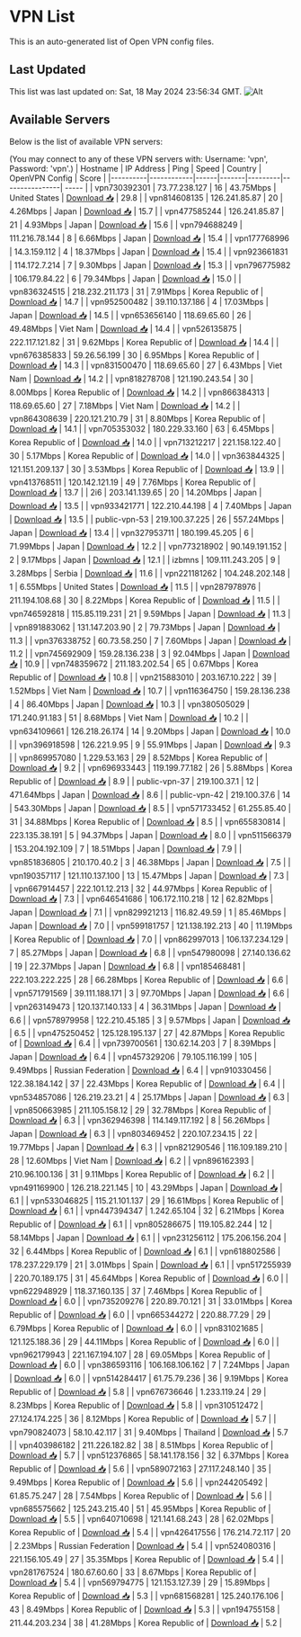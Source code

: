 # VPN List

This is an auto-generated list of Open VPN config files.

## Last Updated

This list was last updated on: Sat, 18 May 2024 23:56:34 GMT.
![Alt](https://repobeats.axiom.co/api/embed/186b98318ef1479477931607c1ad7d823f12451f.svg "Repobeats analytics image")

## Available Servers

Below is the list of available VPN servers:

(You may connect to any of these VPN servers with: Username: 'vpn', Password: 'vpn'.)
| Hostname | IP Address | Ping | Speed | Country | OpenVPN Config | Score |
|----------|------------|------|-------|---------|----------------| ----- |
| vpn730392301 | 73.77.238.127 | 16 | 43.75Mbps | United States | [Download 📥](./configs/server_0_US.ovpn) | 29.8 |
| vpn814608135 | 126.241.85.87 | 20 | 4.26Mbps | Japan | [Download 📥](./configs/server_1_JP.ovpn) | 15.7 |
| vpn477585244 | 126.241.85.87 | 21 | 4.93Mbps | Japan | [Download 📥](./configs/server_2_JP.ovpn) | 15.6 |
| vpn794688249 | 111.216.78.144 | 8 | 6.66Mbps | Japan | [Download 📥](./configs/server_3_JP.ovpn) | 15.4 |
| vpn177768996 | 14.3.159.112 | 4 | 18.37Mbps | Japan | [Download 📥](./configs/server_4_JP.ovpn) | 15.4 |
| vpn923661831 | 114.172.7.214 | 7 | 9.30Mbps | Japan | [Download 📥](./configs/server_5_JP.ovpn) | 15.3 |
| vpn796775982 | 106.179.84.22 | 6 | 79.34Mbps | Japan | [Download 📥](./configs/server_6_JP.ovpn) | 15.0 |
| vpn836324515 | 218.232.211.173 | 31 | 7.91Mbps | Korea Republic of | [Download 📥](./configs/server_7_KR.ovpn) | 14.7 |
| vpn952500482 | 39.110.137.186 | 4 | 17.03Mbps | Japan | [Download 📥](./configs/server_8_JP.ovpn) | 14.5 |
| vpn653656140 | 118.69.65.60 | 26 | 49.48Mbps | Viet Nam | [Download 📥](./configs/server_9_VN.ovpn) | 14.4 |
| vpn526135875 | 222.117.121.82 | 31 | 9.62Mbps | Korea Republic of | [Download 📥](./configs/server_10_KR.ovpn) | 14.4 |
| vpn676385833 | 59.26.56.199 | 30 | 6.95Mbps | Korea Republic of | [Download 📥](./configs/server_11_KR.ovpn) | 14.3 |
| vpn831500470 | 118.69.65.60 | 27 | 6.43Mbps | Viet Nam | [Download 📥](./configs/server_12_VN.ovpn) | 14.2 |
| vpn818278708 | 121.190.243.54 | 30 | 8.00Mbps | Korea Republic of | [Download 📥](./configs/server_13_KR.ovpn) | 14.2 |
| vpn866384313 | 118.69.65.60 | 27 | 7.18Mbps | Viet Nam | [Download 📥](./configs/server_14_VN.ovpn) | 14.2 |
| vpn864308639 | 220.121.210.79 | 31 | 8.80Mbps | Korea Republic of | [Download 📥](./configs/server_15_KR.ovpn) | 14.1 |
| vpn705353032 | 180.229.33.160 | 63 | 6.45Mbps | Korea Republic of | [Download 📥](./configs/server_16_KR.ovpn) | 14.0 |
| vpn713212217 | 221.158.122.40 | 30 | 5.17Mbps | Korea Republic of | [Download 📥](./configs/server_17_KR.ovpn) | 14.0 |
| vpn363844325 | 121.151.209.137 | 30 | 3.53Mbps | Korea Republic of | [Download 📥](./configs/server_18_KR.ovpn) | 13.9 |
| vpn413768511 | 120.142.121.19 | 49 | 7.76Mbps | Korea Republic of | [Download 📥](./configs/server_19_KR.ovpn) | 13.7 |
| 2i6 | 203.141.139.65 | 20 | 14.20Mbps | Japan | [Download 📥](./configs/server_20_JP.ovpn) | 13.5 |
| vpn933421771 | 122.210.44.198 | 4 | 7.40Mbps | Japan | [Download 📥](./configs/server_21_JP.ovpn) | 13.5 |
| public-vpn-53 | 219.100.37.225 | 26 | 557.24Mbps | Japan | [Download 📥](./configs/server_22_JP.ovpn) | 13.4 |
| vpn327953711 | 180.199.45.205 | 6 | 71.99Mbps | Japan | [Download 📥](./configs/server_23_JP.ovpn) | 12.2 |
| vpn773218902 | 90.149.191.152 | 2 | 9.17Mbps | Japan | [Download 📥](./configs/server_24_JP.ovpn) | 12.1 |
| izbmns | 109.111.243.205 | 9 | 3.28Mbps | Serbia | [Download 📥](./configs/server_25_RS.ovpn) | 11.6 |
| vpn221181262 | 104.248.202.148 | 1 | 6.55Mbps | United States | [Download 📥](./configs/server_26_US.ovpn) | 11.5 |
| vpn287978976 | 211.194.108.68 | 30 | 8.22Mbps | Korea Republic of | [Download 📥](./configs/server_27_KR.ovpn) | 11.5 |
| vpn746592818 | 115.85.119.231 | 21 | 9.59Mbps | Japan | [Download 📥](./configs/server_28_JP.ovpn) | 11.3 |
| vpn891883062 | 131.147.203.90 | 2 | 79.73Mbps | Japan | [Download 📥](./configs/server_29_JP.ovpn) | 11.3 |
| vpn376338752 | 60.73.58.250 | 7 | 7.60Mbps | Japan | [Download 📥](./configs/server_30_JP.ovpn) | 11.2 |
| vpn745692909 | 159.28.136.238 | 3 | 92.04Mbps | Japan | [Download 📥](./configs/server_31_JP.ovpn) | 10.9 |
| vpn748359672 | 211.183.202.54 | 65 | 0.67Mbps | Korea Republic of | [Download 📥](./configs/server_32_KR.ovpn) | 10.8 |
| vpn215883010 | 203.167.10.222 | 39 | 1.52Mbps | Viet Nam | [Download 📥](./configs/server_33_VN.ovpn) | 10.7 |
| vpn116364750 | 159.28.136.238 | 4 | 86.40Mbps | Japan | [Download 📥](./configs/server_34_JP.ovpn) | 10.3 |
| vpn380505029 | 171.240.91.183 | 51 | 8.68Mbps | Viet Nam | [Download 📥](./configs/server_35_VN.ovpn) | 10.2 |
| vpn634109661 | 126.218.26.174 | 14 | 9.20Mbps | Japan | [Download 📥](./configs/server_36_JP.ovpn) | 10.0 |
| vpn396918598 | 126.221.9.95 | 9 | 55.91Mbps | Japan | [Download 📥](./configs/server_37_JP.ovpn) | 9.3 |
| vpn869957080 | 1.229.53.163 | 29 | 8.52Mbps | Korea Republic of | [Download 📥](./configs/server_38_KR.ovpn) | 9.2 |
| vpn696933443 | 119.199.77.182 | 26 | 5.88Mbps | Korea Republic of | [Download 📥](./configs/server_39_KR.ovpn) | 8.9 |
| public-vpn-37 | 219.100.37.1 | 12 | 471.64Mbps | Japan | [Download 📥](./configs/server_40_JP.ovpn) | 8.6 |
| public-vpn-42 | 219.100.37.6 | 14 | 543.30Mbps | Japan | [Download 📥](./configs/server_41_JP.ovpn) | 8.5 |
| vpn571733452 | 61.255.85.40 | 31 | 34.88Mbps | Korea Republic of | [Download 📥](./configs/server_42_KR.ovpn) | 8.5 |
| vpn655830814 | 223.135.38.191 | 5 | 94.37Mbps | Japan | [Download 📥](./configs/server_43_JP.ovpn) | 8.0 |
| vpn511566379 | 153.204.192.109 | 7 | 18.51Mbps | Japan | [Download 📥](./configs/server_44_JP.ovpn) | 7.9 |
| vpn851836805 | 210.170.40.2 | 3 | 46.38Mbps | Japan | [Download 📥](./configs/server_45_JP.ovpn) | 7.5 |
| vpn190357117 | 121.110.137.100 | 13 | 15.47Mbps | Japan | [Download 📥](./configs/server_46_JP.ovpn) | 7.3 |
| vpn667914457 | 222.101.12.213 | 32 | 44.97Mbps | Korea Republic of | [Download 📥](./configs/server_47_KR.ovpn) | 7.3 |
| vpn646541686 | 106.172.110.218 | 12 | 62.82Mbps | Japan | [Download 📥](./configs/server_48_JP.ovpn) | 7.1 |
| vpn829921213 | 116.82.49.59 | 1 | 85.46Mbps | Japan | [Download 📥](./configs/server_49_JP.ovpn) | 7.0 |
| vpn599181757 | 121.138.192.213 | 40 | 11.19Mbps | Korea Republic of | [Download 📥](./configs/server_50_KR.ovpn) | 7.0 |
| vpn862997013 | 106.137.234.129 | 7 | 85.27Mbps | Japan | [Download 📥](./configs/server_51_JP.ovpn) | 6.8 |
| vpn547980098 | 27.140.136.62 | 19 | 22.37Mbps | Japan | [Download 📥](./configs/server_52_JP.ovpn) | 6.8 |
| vpn185468481 | 222.103.222.225 | 28 | 66.28Mbps | Korea Republic of | [Download 📥](./configs/server_53_KR.ovpn) | 6.6 |
| vpn571791569 | 39.111.188.171 | 3 | 97.70Mbps | Japan | [Download 📥](./configs/server_54_JP.ovpn) | 6.6 |
| vpn263149473 | 120.137.140.133 | 4 | 36.31Mbps | Japan | [Download 📥](./configs/server_55_JP.ovpn) | 6.6 |
| vpn578979958 | 122.210.45.185 | 3 | 9.57Mbps | Japan | [Download 📥](./configs/server_56_JP.ovpn) | 6.5 |
| vpn475250452 | 125.128.195.137 | 27 | 42.87Mbps | Korea Republic of | [Download 📥](./configs/server_57_KR.ovpn) | 6.4 |
| vpn739700561 | 130.62.14.203 | 7 | 8.39Mbps | Japan | [Download 📥](./configs/server_58_JP.ovpn) | 6.4 |
| vpn457329206 | 79.105.116.199 | 105 | 9.49Mbps | Russian Federation | [Download 📥](./configs/server_59_RU.ovpn) | 6.4 |
| vpn910330456 | 122.38.184.142 | 37 | 22.43Mbps | Korea Republic of | [Download 📥](./configs/server_60_KR.ovpn) | 6.4 |
| vpn534857086 | 126.219.23.21 | 4 | 25.17Mbps | Japan | [Download 📥](./configs/server_61_JP.ovpn) | 6.3 |
| vpn850663985 | 211.105.158.12 | 29 | 32.78Mbps | Korea Republic of | [Download 📥](./configs/server_62_KR.ovpn) | 6.3 |
| vpn362946398 | 114.149.117.192 | 8 | 56.26Mbps | Japan | [Download 📥](./configs/server_63_JP.ovpn) | 6.3 |
| vpn803469452 | 220.107.234.15 | 22 | 19.77Mbps | Japan | [Download 📥](./configs/server_64_JP.ovpn) | 6.3 |
| vpn821290546 | 116.109.189.210 | 28 | 12.60Mbps | Viet Nam | [Download 📥](./configs/server_65_VN.ovpn) | 6.2 |
| vpn896162393 | 210.96.100.136 | 31 | 9.11Mbps | Korea Republic of | [Download 📥](./configs/server_66_KR.ovpn) | 6.2 |
| vpn491169900 | 126.218.221.145 | 10 | 43.29Mbps | Japan | [Download 📥](./configs/server_67_JP.ovpn) | 6.1 |
| vpn533046825 | 115.21.101.137 | 29 | 16.61Mbps | Korea Republic of | [Download 📥](./configs/server_68_KR.ovpn) | 6.1 |
| vpn447394347 | 1.242.65.104 | 32 | 6.21Mbps | Korea Republic of | [Download 📥](./configs/server_69_KR.ovpn) | 6.1 |
| vpn805286675 | 119.105.82.244 | 12 | 58.14Mbps | Japan | [Download 📥](./configs/server_70_JP.ovpn) | 6.1 |
| vpn231256112 | 175.206.156.204 | 32 | 6.44Mbps | Korea Republic of | [Download 📥](./configs/server_71_KR.ovpn) | 6.1 |
| vpn618802586 | 178.237.229.179 | 21 | 3.01Mbps | Spain | [Download 📥](./configs/server_72_ES.ovpn) | 6.1 |
| vpn517255939 | 220.70.189.175 | 31 | 45.64Mbps | Korea Republic of | [Download 📥](./configs/server_73_KR.ovpn) | 6.0 |
| vpn622948929 | 118.37.160.135 | 37 | 7.46Mbps | Korea Republic of | [Download 📥](./configs/server_74_KR.ovpn) | 6.0 |
| vpn735209276 | 220.89.70.121 | 31 | 33.01Mbps | Korea Republic of | [Download 📥](./configs/server_75_KR.ovpn) | 6.0 |
| vpn665344272 | 220.88.77.29 | 29 | 6.79Mbps | Korea Republic of | [Download 📥](./configs/server_76_KR.ovpn) | 6.0 |
| vpn831021685 | 121.125.188.36 | 29 | 44.11Mbps | Korea Republic of | [Download 📥](./configs/server_77_KR.ovpn) | 6.0 |
| vpn962179943 | 221.167.194.107 | 28 | 69.05Mbps | Korea Republic of | [Download 📥](./configs/server_78_KR.ovpn) | 6.0 |
| vpn386593116 | 106.168.106.162 | 7 | 7.24Mbps | Japan | [Download 📥](./configs/server_79_JP.ovpn) | 6.0 |
| vpn514284417 | 61.75.79.236 | 36 | 9.19Mbps | Korea Republic of | [Download 📥](./configs/server_80_KR.ovpn) | 5.8 |
| vpn676736646 | 1.233.119.24 | 29 | 8.23Mbps | Korea Republic of | [Download 📥](./configs/server_81_KR.ovpn) | 5.8 |
| vpn310512472 | 27.124.174.225 | 36 | 8.12Mbps | Korea Republic of | [Download 📥](./configs/server_82_KR.ovpn) | 5.7 |
| vpn790824073 | 58.10.42.117 | 31 | 9.40Mbps | Thailand | [Download 📥](./configs/server_83_TH.ovpn) | 5.7 |
| vpn403986182 | 211.226.182.82 | 38 | 8.51Mbps | Korea Republic of | [Download 📥](./configs/server_84_KR.ovpn) | 5.7 |
| vpn512376865 | 58.141.178.156 | 32 | 6.37Mbps | Korea Republic of | [Download 📥](./configs/server_85_KR.ovpn) | 5.6 |
| vpn589072163 | 27.117.248.140 | 35 | 9.49Mbps | Korea Republic of | [Download 📥](./configs/server_86_KR.ovpn) | 5.6 |
| vpn244205492 | 61.85.75.247 | 28 | 7.54Mbps | Korea Republic of | [Download 📥](./configs/server_87_KR.ovpn) | 5.6 |
| vpn685575662 | 125.243.215.40 | 51 | 45.95Mbps | Korea Republic of | [Download 📥](./configs/server_88_KR.ovpn) | 5.5 |
| vpn640710698 | 121.141.68.243 | 28 | 62.02Mbps | Korea Republic of | [Download 📥](./configs/server_89_KR.ovpn) | 5.4 |
| vpn426417556 | 176.214.72.117 | 20 | 2.23Mbps | Russian Federation | [Download 📥](./configs/server_90_RU.ovpn) | 5.4 |
| vpn524080316 | 221.156.105.49 | 27 | 35.35Mbps | Korea Republic of | [Download 📥](./configs/server_91_KR.ovpn) | 5.4 |
| vpn281767524 | 180.67.60.60 | 33 | 8.67Mbps | Korea Republic of | [Download 📥](./configs/server_92_KR.ovpn) | 5.4 |
| vpn569794775 | 121.153.127.39 | 29 | 15.89Mbps | Korea Republic of | [Download 📥](./configs/server_93_KR.ovpn) | 5.3 |
| vpn681568281 | 125.240.176.106 | 43 | 8.49Mbps | Korea Republic of | [Download 📥](./configs/server_94_KR.ovpn) | 5.3 |
| vpn194755158 | 211.44.203.234 | 38 | 41.28Mbps | Korea Republic of | [Download 📥](./configs/server_95_KR.ovpn) | 5.2 |
